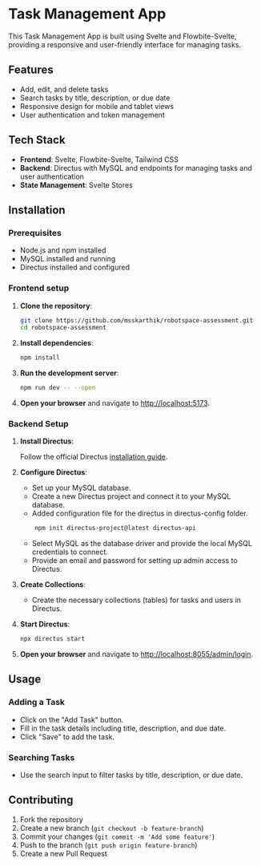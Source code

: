 # Task Management App

This Task Management App is built using Svelte and Flowbite-Svelte, providing a responsive and user-friendly interface for managing tasks.

## Features

- Add, edit, and delete tasks
- Search tasks by title, description, or due date
- Responsive design for mobile and tablet views
- User authentication and token management

## Tech Stack

- **Frontend**: Svelte, Flowbite-Svelte, Tailwind CSS
- **Backend**: Directus with MySQL and endpoints for managing tasks and user authentication
- **State Management**: Svelte Stores

## Installation

### Prerequisites

- Node.js and npm installed
- MySQL installed and running
- Directus installed and configured

### Frontend setup

1. **Clone the repository**:

    ```bash
    git clone https://github.com/msskarthik/robotspace-assessment.git
    cd robotspace-assessment
    ```

2. **Install dependencies**:

    ```bash
    npm install
    ```

3. **Run the development server**:

    ```bash
    npm run dev -- --open
    ```

4. **Open your browser** and navigate to [http://localhost:5173](http://localhost:5173).

### Backend Setup

1. **Install Directus**:

    Follow the official Directus [installation guide](https://docs.directus.io/getting-started/quickstart.html).

2. **Configure Directus**:

    - Set up your MySQL database.
    - Create a new Directus project and connect it to your MySQL database.
    - Added configuration file for the directus in directus-config folder.

    ```bash
        npm init directus-project@latest directus-api
    ```
    - Select MySQL as the database driver and provide the local MySQL credentials to connect.
    - Provide an email and password for setting up admin access to Directus.
3. **Create Collections**:

    - Create the necessary collections (tables) for tasks and users in Directus.

4. **Start Directus**:

    ```bash
    npx directus start
    ```

5. **Open your browser** and navigate to [http://localhost:8055/admin/login](http://localhost:8055/admin/login).

## Usage

### Adding a Task

- Click on the "Add Task" button.
- Fill in the task details including title, description, and due date.
- Click "Save" to add the task.

### Searching Tasks

- Use the search input to filter tasks by title, description, or due date.

## Contributing

1. Fork the repository
2. Create a new branch (`git checkout -b feature-branch`)
3. Commit your changes (`git commit -m 'Add some feature'`)
4. Push to the branch (`git push origin feature-branch`)
5. Create a new Pull Request